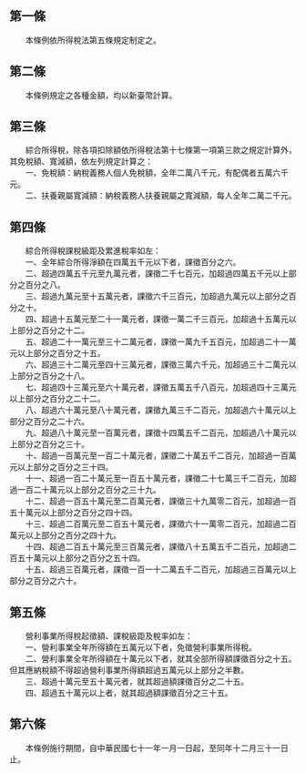第一條 
-------
　　本條例依所得稅法第五條規定制定之。  


第二條 
-------
　　本條例規定之各種金額，均以新臺幣計算。  


第三條 
-------
　　綜合所得稅，除各項扣除額依所得稅法第十七條第一項第三款之規定計算外，其免稅額、寬減額，依左列規定計算之：  
　　一、免稅額：納稅義務人個人免稅額，全年二萬八千元，有配偶者五萬六千元。  
　　二、扶養親屬寬減額：納稅義務人扶養親屬之寬減額，每人全年二萬二千元。  


第四條 
-------
　　綜合所得稅課稅級距及累進稅率如左：  
　　一、全年綜合所得淨額在四萬五千元以下者，課徵百分之六。  
　　二、超過四萬五千元至九萬元者，課徵二千七百元，加超過四萬五千元以上部分之百分之八。  
　　三、超過九萬元至十五萬元者，課徵六千三百元，加超過九萬元以上部分之百分之十。  
　　四、超過十五萬元至二十一萬元者，課徵一萬二千三百元，加超過十五萬元以上部分之百分之十二。  
　　五、超過二十一萬元至三十二萬元者，課徵一萬九千五百元，加超過二十一萬元以上部分之百分之十五。  
　　六、超過三十二萬元至四十三萬元者，課徵三萬六千元，加超過三十二萬元以上部分之百分之十八。  
　　七、超過四十三萬元至六十萬元者，課徵五萬五千八百元，加超過四十三萬元以上部分之百分之二十二。  
　　八、超過六十萬元至八十萬元者，課徵九萬三千二百元，加超過六十萬元以上部分之百分之二十六。  
　　九、超過八十萬元至一百萬元者，課徵十四萬五千二百元，加超過八十萬元以上部分之百分之三十。  
　　十、超過一百萬元至一百二十萬元者，課徵二十萬五千二百元，加超過一百萬元以上部分之百分之三十四。  
　　十一、超過一百二十萬元至一百五十萬元者，課徵二十七萬三千二百元，加超過一百二十萬元以上部分之百分之三十九。  
　　十二、超過一百五十萬元至二百萬元者，課徵三十九萬零二百元，加超過一百五十萬元以上部分之百分之四十四。  
　　十三、超過二百萬元至二百五十萬元者，課徵六十一萬零二百元，加超過二百萬元以上部分之百分之四十九。  
　　十四、超過二百五十萬元至三百萬元者，課徵八十五萬五千二百元，加超過二百五十萬元以上部分之百分之五十四。  
　　十五、超過三百萬元者，課徵一百一十二萬五千二百元，加超過三百萬元以上部分之百分之六十。  


第五條 
-------
　　營利事業所得稅起徵額、課稅級距及稅率如左：  
　　一、營利事業全年所得額在五萬元以下者，免徵營利事業所得稅。  
　　二、營利事業全年所得額在十萬元以下者，就其全部所得額課徵百分之十五。但其應納稅額不得超過營利事業所得額超過五萬元以上部分之半數。  
　　三、超過十萬元至五十萬元者，就其超過額課徵百分之二十五。  
　　四、超過五十萬元以上者，就其超過額課徵百分之三十五。  


第六條 
-------
　　本條例施行期間，自中華民國七十一年一月一日起，至同年十二月三十一日止。